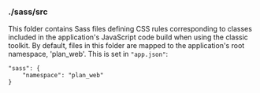 ### ./sass/src

This folder contains Sass files defining CSS rules corresponding to classes
included in the application's JavaScript code build when using the classic toolkit.
By default, files in this folder are mapped to the application's root namespace, 'plan_web'.
This is set in `"app.json"`:

    "sass": {
        "namespace": "plan_web"
    }